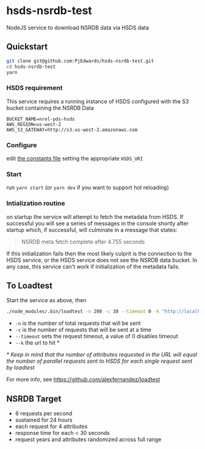 # hsds-nsrdb-test
NodeJS service to download NSRDB data via HSDS data

## Quickstart

```bash
git clone git@github.com:PjEdwards/hsds-nsrdb-test.git
cd hsds-nsrdb-test
yarn
```

### HSDS requirement
This service requires a running instance of HSDS configured with the S3 bucket containing the NSRDB Data
```
BUCKET_NAME=nrel-pds-hsds
AWS_REGION=us-west-2
AWS_S3_GATEWAY=http://s3.us-west-2.amazonaws.com
```

### Configure
edit [the constants file](./app/constants.js) setting the appropriate `HSDS_URI`

### Start
run `yarn start` (or `yarn dev` if you want to support hot reloading)

### Intialization routine
on startup the service will attempt to fetch the metadata from HSDS. If successful you will see a series of messages in the console shortly after startup which, if successful, will culminate in a message that states:
> NSRDB meta fetch complete after 4.755 seconds

If this initialization fails then the most likely culprit is the connection to the HSDS service, or the HSDS service does not see the NSRDB data bucket. In any case, this service can't work if initialization of the metadata fails.

## To Loadtest
Start the service as above, then
```bash
./node_modules/.bin/loadtest -n 200 -c 30 --timeout 0 -k "http://localhost:9000/?year=2004&siteId=262343&attributes=dni,ghi,solar_zenith_angle&tzOffset=0&interval=60"
```

- `-n` is the number of total requests that will be sent
- `-c` is the number of requests that will be sent at a time
- `--timeout` sets the request timeout, a value of 0 disables timeout
- `--k` the url to hit *

_*_ *Keep in mind that the number of attributes requested in the URL will equal the number of parallel requests sent to HSDS for each single request sent by loadtest*

For more info, see https://github.com/alexfernandez/loadtest

## NSRDB Target
- 6 requests per second
- sustained for 24 hours
- each request for 4 attributes
- response time for each < 30 seconds
- request years and attributes randomized across full range

